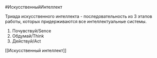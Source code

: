 #ИскусственныйИнтеллект 

Триада искусственного интеллекта - последовательность из 3 этапов работы, которых придерживаются все интеллектуальные системы.

1. Почувствуй/Sence
2. Обдумай/Think
3. Действуй/Act

[[Искусственный интеллект]]